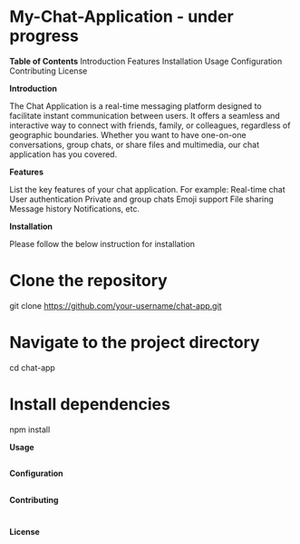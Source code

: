 # My-Chat-Application - under progress

**Table of Contents**
  Introduction
  Features
  Installation
  Usage
  Configuration
  Contributing
  License


**Introduction**

The Chat Application is a real-time messaging platform designed to facilitate instant communication between users. 
It offers a seamless and interactive way to connect with friends, family, or colleagues, regardless of geographic boundaries. 
Whether you want to have one-on-one conversations, group chats, or share files and multimedia, our chat application has you covered.

**Features**

List the key features of your chat application. For example:
  Real-time chat
  User authentication
  Private and group chats
  Emoji support
  File sharing
  Message history
  Notifications, etc.

**Installation**

Please follow the below instruction for installation

  # Clone the repository
  git clone https://github.com/your-username/chat-app.git
  
  # Navigate to the project directory
  cd chat-app
  
  # Install dependencies
  npm install
  
**Usage**
##

**Configuration**
##


**Contributing**
#

**License**
#
